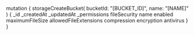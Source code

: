 mutation {
    storageCreateBucket(
        bucketId: "[BUCKET_ID]",
        name: "[NAME]"
    ) {
        _id
        _createdAt
        _updatedAt
        _permissions
        fileSecurity
        name
        enabled
        maximumFileSize
        allowedFileExtensions
        compression
        encryption
        antivirus
    }
}
